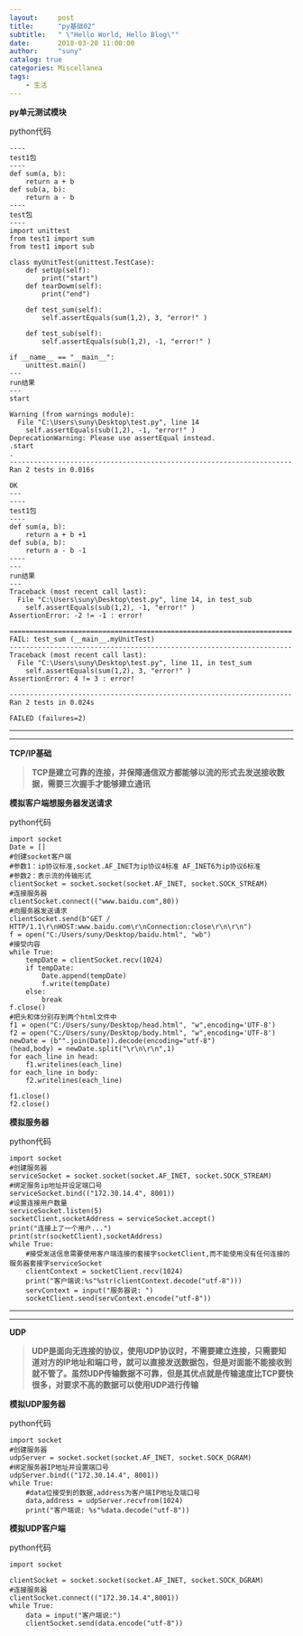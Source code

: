 ```yaml
---
layout:     post
title:      "py基础02"
subtitle:   " \"Hello World, Hello Blog\""
date:       2018-03-20 11:00:00
author:     "suny"
catalog: true
categories: Miscellanea
tags:
    - 生活
---
```





**py单元测试模块**

python代码
	
	----
	test1包
	----
	def sum(a, b):
    	return a + b 
	def sub(a, b):
    	return a - b 
	----
	test包
	----
	import unittest
	from test1 import sum
	from test1 import sub
	
	class myUnitTest(unittest.TestCase):
	    def setUp(self):
	        print("start")
	    def tearDowm(self):
	        print("end")
	
	    def test_sum(self):
	        self.assertEquals(sum(1,2), 3, "error!" )
	
	    def test_sub(self):
	        self.assertEquals(sub(1,2), -1, "error!" )
	    
	if __name__ == "__main__":
	    unittest.main()
	---
	run结果
	---
	start

	Warning (from warnings module):
	  File "C:\Users\suny\Desktop\test.py", line 14
	    self.assertEquals(sub(1,2), -1, "error!" )
	DeprecationWarning: Please use assertEqual instead.
	.start
	.
	----------------------------------------------------------------------
	Ran 2 tests in 0.016s
	
	OK
	---
	----
	test1包
	----
	def sum(a, b):
    	return a + b +1
	def sub(a, b):
    	return a - b -1
	----
	---
	run结果
	---
	Traceback (most recent call last):
	  File "C:\Users\suny\Desktop\test.py", line 14, in test_sub
	    self.assertEquals(sub(1,2), -1, "error!" )
	AssertionError: -2 != -1 : error!
	
	======================================================================
	FAIL: test_sum (__main__.myUnitTest)
	----------------------------------------------------------------------
	Traceback (most recent call last):
	  File "C:\Users\suny\Desktop\test.py", line 11, in test_sum
	    self.assertEquals(sum(1,2), 3, "error!" )
	AssertionError: 4 != 3 : error!
	
	----------------------------------------------------------------------
	Ran 2 tests in 0.024s
	
	FAILED (failures=2)

---

---

**TCP/IP基础**
> **TCP是建立可靠的连接，并保障通信双方都能够以流的形式去发送接收数据，需要三次握手才能够建立通讯**

**模拟客户端想服务器发送请求**

python代码

	import socket
	Date = []
	#创建socket客户端
	#参数1：ip协议标准,socket.AF_INET为ip协议4标准 AF_INET6为ip协议6标准
	#参数2：表示流的传输形式
	clientSocket = socket.socket(socket.AF_INET, socket.SOCK_STREAM)
	#连接服务器
	clientSocket.connect(("www.baidu.com",80))
	#向服务器发送请求
	clientSocket.send(b"GET / HTTP/1.1\r\nHOST:www.baidu.com\r\nConnection:close\r\n\r\n")
	f = open("C:/Users/suny/Desktop/baidu.html", "wb")
	#接受内容
	while True:
	    tempDate = clientSocket.recv(1024)
	    if tempDate:
	        Date.append(tempDate)
	        f.write(tempDate)
	    else:
	        break
	f.close()
	#把头和体分别存到两个html文件中
	f1 = open("C:/Users/suny/Desktop/head.html", "w",encoding='UTF-8')
	f2 = open("C:/Users/suny/Desktop/body.html", "w",encoding='UTF-8')
	newDate = (b"".join(Date)).decode(encoding="utf-8")
	(head,body) = newDate.split("\r\n\r\n",1)
	for each_line in head:
	    f1.writelines(each_line)
	for each_line in body:
	    f2.writelines(each_line)
	    
	f1.close()
	f2.close()

**模拟服务器**

python代码

	import socket
	#创建服务器
	serviceSocket = socket.socket(socket.AF_INET, socket.SOCK_STREAM)
	#绑定服务ip地址并设定端口号
	serviceSocket.bind(("172.30.14.4", 8001))
	#设置连接用户数量
	serviceSocket.listen(5)
	socketClient,socketAddress = serviceSocket.accept()
	print("连接上了一个用户...")
	print(str(socketClient),socketAddress)
	while True:
	    #接受发送信息需要使用客户端连接的套接字socketClient,而不能使用没有任何连接的服务器套接字serviceSocket
	    clientContext = socketClient.recv(1024)
	    print("客户端说:%s"%str(clientContext.decode("utf-8")))
	    servContext = input("服务器说: ")
	    socketClient.send(servContext.encode("utf-8"))

---

---

**UDP**
> **UDP是面向无连接的协议，使用UDP协议时，不需要建立连接，只需要知道对方的IP地址和端口号，就可以直接发送数据包，但是对面能不能接收到就不管了。虽然UDP传输数据不可靠，但是其优点就是传输速度比TCP要快很多，对要求不高的数据可以使用UDP进行传输**

**模拟UDP服务器**

python代码

	import socket
	#创建服务器
	udpServer = socket.socket(socket.AF_INET, socket.SOCK_DGRAM)
	#绑定服务器IP地址并设置端口号
	udpServer.bind(("172.30.14.4", 8001))
	while True:
	    #data位接受到的数据,address为客户端IP地址及端口号
	    data,address = udpServer.recvfrom(1024)
	    print("客户端说: %s"%data.decode("utf-8"))

**模拟UDP客户端**

python代码

	import socket

	clientSocket = socket.socket(socket.AF_INET, socket.SOCK_DGRAM)
	#连接服务器
	clientSocket.connect(("172.30.14.4",8001))
	while True:
	    data = input("客户端说:")
	    clientSocket.send(data.encode("utf-8"))








